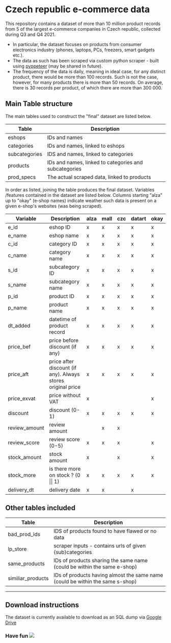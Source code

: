 # Czech republic e-commerce data

This repository contains a dataset of more than 10 million product records from 5 of the largest e-commerce companies in Czech republic, collected during Q3 and Q4 2021. <br>
- In particular, the dataset focuses on products from consumer electronics industry (phones, laptops, PCs, freezers, smart gadgets etc.).
- The data as such has been scraped via custom python scraper - built using [pyppeteer](https://github.com/pyppeteer/pyppeteer) (may be shared in future). 
- The frequency of the data is daily, meaning in ideal case, for any distinct product, there would be more than 100 records. Such is not the case, however, for many products there is more than 50 records. On average, there is 30 records per product, of which there are more than 300 000.

## Main Table structure
The main tables used to construct the "final" dataset are listed below.

| Table         | Description                                           |
|---------------|-------------------------------------------------------|
| eshops        | IDs and names                                         |
| categories    | IDs and names, linked to eshops                       |
| subcategories | IDS and names, linked to categories                   |
| products      | IDs and names, linked to categories and subcategories |
| prod_specs    | The actual scraped data, linked to products           |

In order as listed, joining the table produces the final dataset. Variables /features contained in the dataset are listed below. Columns starting "alza" up to "okay" (e-shop names) indicate weather such data is present on a given e-shop's websites (was being scraped).

| Variable      | Description                                                  | alza | mall | czc | datart | okay |
|---------------|--------------------------------------------------------------|------|------|-----|--------|------|
| e_id          | eshop ID                                                     | x    | x    | x   | x      | x    |
| e_name        | eshop name                                                   | x    | x    | x   | x      | x    |
| c_id          | category ID                                                  | x    | x    | x   | x      | x    |
| c_name        | category name                                                | x    | x    | x   | x      | x    |
| s_id          | subcategory ID                                               | x    | x    | x   | x      | x    |
| s_name        | subcategory name                                             | x    | x    | x   | x      | x    |
| p_id          | product ID                                                   | x    | x    | x   | x      | x    |
| p_name        | product name                                                 | x    | x    | x   | x      | x    |
| dt_added      | datetime of product record                                   | x    | x    | x   | x      | x    |
| price_bef     | price before discount (if any)                               | x    | x    | x   | x      | x    |
| price_aft     | price after discount (if any).  Always stores original price | x    | x    | x   | x      | x    |
| price_exvat   | price without VAT                                            | x    |      |     |        | x    |
| discount      | discount (0-1)                                               | x    | x    | x   | x      | x    |
| review_amount | review amount                                                |      | x    | x   |        |      |
| review_score  | review score (0-5)                                           | x    | x    | x   |        | x    |
| stock_amount  | stock amount                                                 | x    |      | x   |        | x    |
| stock_more    | is there more on stock ? (0 \|\| 1)                          | x    | x    | x   | x      | x    |
| delivery_dt   | delivery date                                                | x    | x    |     | x      |      |

## Other tables included

| Table             | Description                                                                   |
|-------------------|-------------------------------------------------------------------------------|
| bad_prod_ids      | IDS of products found to have flawed or no data                               |
| lp_store          | scraper inputs - contains urls of given (sub)categories                       |
| same_products     | IDs of products sharing the same name (could be within the same e-shop)       |
| similiar_products | IDs of products having almost the same name (could be within the same s-shop) |


--- 
## Download instructions
The dataset is currently available to download as an SQL dump via [Google Drive](https://drive.google.com/drive/folders/17u-0lQ4dgCDCw0cNRxTIdgjwnPUkBMM6?usp=sharing)
<br>


### Have fun ![](https://cdn.discordapp.com/emojis/769486756977967114.gif?v=1&size=32)
